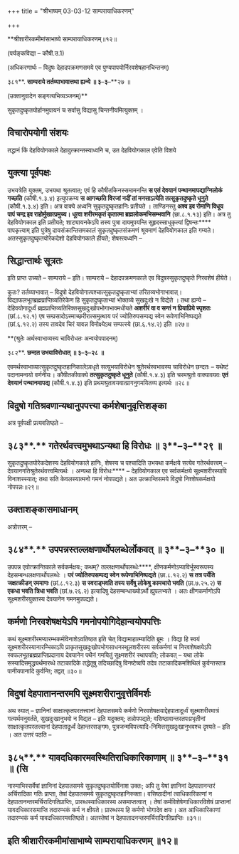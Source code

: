 +++
title = "श्रीभाष्यम् 03-03-12 साम्परायाधिकरणम्"

+++
<div claऽऽ="elementor-widget-container">

**श्रीशारीरकमीमांसाभाष्ये साम्परायाधिकरणम्॥१२॥

(पर्यङ्कविद्या – कौषी.उ.1)

(अधिकरणार्थः – विदुषः देहादपक्रमणसमये एव पुण्यपापयोर्निरवशेषहानचिन्तनम्)

३८१**. **साम्पराये तर्तव्याभावात्तथा ह्यन्ये ॥ ३**–**३**–**२७ ॥

(उक्तानुवादेन सङ्गत्यभिव्यञ्जनम्)**

सुकृतदुष्कृतयोर्हानमुपायनं च सर्वासु विद्यासु चिन्तनीयमित्युक्तम् ।

## विचारोपयोगी संशयः

तद्धानं किं देहवियोगकाले देहादुत्क्रान्तस्याध्वनि च, उत देहवियोगकाल एवेति विशये

## युक्त्या पूर्वपक्षः

उभयत्रेति युक्तम्, उभयथा श्रुतत्वात्; एवं हि कौषीतकिनस्समामनन्ति **स एतं देवयानं पन्थानमापद्याग्निलोकं गच्छति** (कौषी.१.३.४) इत्युपक्रम्य **स आगच्छति विरजां नदीं तां मनसाऽत्येति तत्सुकृतदुष्कृते धूनुते** (कौषी.१.३.४) इति। अत्र वाक्ये अध्वनि सुकृतदुष्कृतहानिः प्रतीयते । ताण्डिनस्तु **अश्व इव रोमाणि विधूय पापं चन्द्र इव राहोर्मुखात्प्रमुच्य। धूत्वा शरीरमकृतं कृतात्मा ब्रह्मलोकमभिसम्भवानि** (छा.८.१.१३) इति। अत्र तु देहवियोगकाल इति प्रतीयते; शाट्यायनकेऽपि तस्य पुत्रा दायमुपयन्ति सुहृदस्साधुकृत्यां द्विषन्तः**** पापकृत्याम् इति पुत्रेषु दायसंक्रान्तिसमकालं सुकृतदुष्कृतसंक्रमणं श्रूयमाणं देहवियोगकाल इति गम्यते। अतस्सुकृतदुष्कृतयोरेकदेशो देहवियोगकाले हीयते; शेषस्त्वध्वनि –

## सिद्धान्तार्थः सूत्रतः

इति प्राप्त उच्यते – साम्पराये – इति। साम्पराये – देहादपक्रमणकाले एव विदुषस्सुकृतदुष्कृते निरवशेषं हीयेते।

कुतः? तर्तव्याभावात् – विदुषो देहवियोगात्पश्चात्सुकृतदुष्कृताभ्यां तरितव्यभोगाभावात्। विद्याफलभूतब्रह्मप्राप्तिव्यतिरेकेण हि सुकृतदुष्कृताभ्यां भोक्तव्ये सुखदुःखे न विद्येते । तथा ह्यन्ये – देहिवयोगादूर्ध्वं ब्रह्मप्राप्तिव्यतिरिक्तसुखदुःखोपभोगाभावमधीयते
**अशरीरं वा व सन्तं न प्रियाप्रिये स्पृशतः** (छां.८.१२.१) एष सम्प्रसादोऽस्माच्छरीरात्समुत्थाय परं ज्योतिरुपसम्पद्य स्वेन रूपेणाभिनिष्पद्यते (छां.६.१२.२) तस्य तावदेव चिरं यावन्न विमोक्ष्येऽथ सम्पत्स्ये (छा.६.१४.२) इति ॥२७॥

**(श्रुतेः अर्थस्वाभाव्यस्य चाविरोधतः अन्वयोपपादनम्)

३८२**. **छन्दत उभयाविरोधात् ॥ ३**–**३**–**२८ ॥**

एवमर्थस्वाभाव्यात्सुकृतदुष्कृतहानिकालेऽवधृते सत्युभयाविरोधेन श्रुतेरर्थस्वभावस्य चाविरोधेन छन्दतः – यथेष्टं पदानामन्वयो वर्णनीयः। कौषीतकीवाक्ये **तत्सुकृतदुष्कृते धूनुते** (कौषी.१.४.३) इति चरमश्रुतो वाक्यावयवः **एतं देवयानं पन्थानमापद्य** (कौषी.१.४.३) इति प्रथमश्रुतावयवात्प्रागनुगमयितव्य इत्यर्थः ॥२८॥

## विदुषो गतिश्रवणान्यथानुपपत्त्या कर्मशेषानुवृत्तिशङ्का

अत्र पूर्वपक्षी प्रत्यवतिष्ठते –

## ३८३**.** गतेरर्थवत्त्वमुभथाऽन्यथा हि विरोधः ॥ ३**–**३**–**२९ ॥

सुकृतदुष्कृतयोरेकदेशस्य देहवियोगकाले हानिः, शेषस्य च पश्चादिति उभयथा कर्मक्षये सत्येव गतेरर्थवत्त्वम् – देवयानगतिश्रुतेरर्थवत्त्वमित्यर्थः । अन्यथा हि विरोधः**** – देहवियोगकाल एव सर्वकर्मक्षये सूक्ष्मशरीरस्यापि विनाशस्स्यात्; तथा सति केवलस्यात्मनो गमनं नोपपद्यते। अत उत्क्रान्तिसमये विदुषो निश्शेषकर्मक्षयो नोपपन्नः॥२९॥

## उक्ताशङ्कासमाधानम्

अत्रोत्तरम् –

## ३८४**.** उपपन्नस्तल्लक्षणार्थोपलब्धेर्लोकवत् ॥ ३**–**३**–**३० ॥

उपपन्न एवोत्क्रान्तिकाले सर्वकर्मक्षयः; कथम्? तल्लक्षणार्थोपलब्धेः****,
क्षीणकर्मणोऽप्याविर्भूस्वरूपस्य देहसम्बन्धलक्षणार्थोपलब्धेः । **परं ज्योतिरुपसम्पद्य स्वेन रूपेणाभिनिष्पद्यते** (छा.८.१२.२) **स तत्र पर्येति जक्षत्क्रीडन् रममाणः** (छां.८.१२.३) **स स्वराड्भवति तस्य सर्वेषु लोकेषु कामचारो भवति** (छा.७.२५.२) **स एकधा भवति त्रिधा भवति** (छां.७.२६.२) इत्यादिषु देहसम्बन्धाख्योऽर्थो ह्युपलभ्यते । अतः क्षीणकर्माणोऽपि सूक्ष्मशरीरयुक्तस्य देवयानेन गमनमुपपद्यते।

## कर्मणो निरवशेषक्षयेऽपि गमनोपयोगिदेहान्वयोपपत्तिः

कथं सूक्ष्मशरीरमप्यारम्भकर्मविनाशेऽवतिष्ठत इति चेत् विद्यामाहात्म्यादिति ब्रूमः । विद्या हि स्वयं सूक्ष्मशरीरस्यानारम्भिकाऽपि प्राकृतसुखदुःखोपभोगसाधनस्थूलशरीरस्य सर्वकर्मणां च निरवशेषक्षयेऽपि स्वफलभूतब्रह्मप्राप्तिप्रदानाय देवयानेन पथैनं गमयितुं सूक्ष्मशरीरं स्थापयति; लोकवत् – यथा लोके सस्यादिसमृद्ध्यर्थमारब्धे तटाकादिके तद्धेतुषु तदिच्छादिषु विनष्टेष्वपि तदेव तटाकादिकमशिथिलं कुर्वन्तस्तत्र पानीयपानादि कुर्वन्ति; तद्वत् ॥३०॥

## विदुषां देहपातानन्तरमपि सूक्ष्मशरीरानुवृत्तेर्विमर्शः

अथ स्यात् – ज्ञानिनां साक्षात्कृतपरतत्त्वानां देहपातसमये कर्मणो निरवशेषक्षयाद्देहपातादूर्ध्वं सूक्ष्मशरीरमात्रं गत्यर्थमनुवर्तते, सुखदुःखानुभवो न विद्यत – इति यदुक्तम्; तन्नोपपद्यते; वसिष्ठावान्तरतपःप्रभृतीनां साक्षात्कृतपरतत्त्वानां देहपातादूर्ध्वं देहान्तरसङ्गमः, पुत्रजन्मविपत्त्यादि-निमित्तसुखदुःखानुभवश्च दृश्यते – इति । अत उत्तरं पठति –

## ३८५**.** यावदधिकारमवस्थितिराधिकारिकाणाम् ॥ ३**–**३**–**३१ ॥ (सि

नास्माभिस्सर्वेषां ज्ञानिनां देहपातसमये सुकृतदुष्कृतयोर्विनाश उक्तः;
अपि तु येषां ज्ञानिनां देहपातानन्तरं अर्चिरादिका गतिः प्राप्ता, तेषां देहपातसमये सुकृतदुष्कृतहानिरुक्ता। वसिष्ठादीनां त्वाधिकारिकाणां न देहपातानन्तरमर्चिरादिगतिप्राप्तिः, प्रारब्धस्याधिकारस्य असमाप्तत्वात् । तेषां कर्मविशेषेणाधिकारविशेषं प्राप्तानां यावदधिकारसमाप्ति तदारम्भकं कर्म न क्षीयते। प्रारब्धस्य हि कर्मणो भोगादेव क्षयः। अत आधिकारिकाणां तदारम्भकं कर्म यावदधिकारमवतिष्ठते। अतस्तेषां न देहपातादनन्तरमर्चिरादिगतिप्राप्तिः ॥३१॥

## इति श्रीशारीरकमीमांसाभाष्ये साम्परायाधिकरणम् ॥१२॥

</div>
